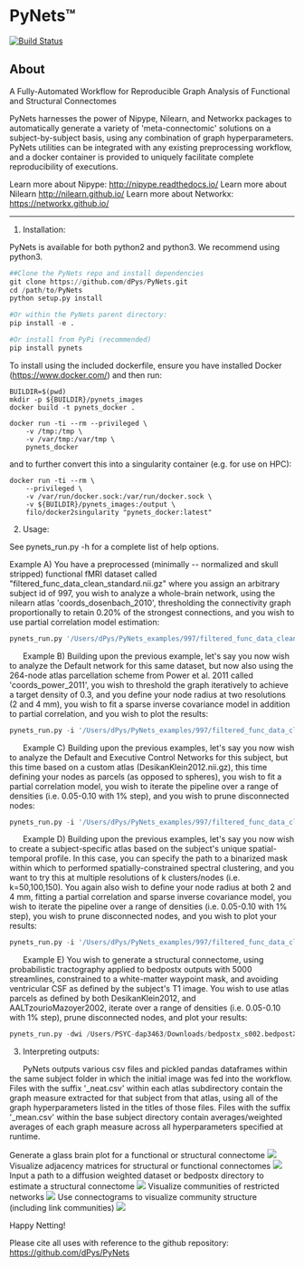 PyNets™
======
[![Build Status](https://travis-ci.org/dPys/PyNets.svg?branch=master)](https://travis-ci.org/dPys/PyNets)


About
-----
A Fully-Automated Workflow for Reproducible Graph Analysis of Functional and Structural Connectomes

PyNets harnesses the power of Nipype, Nilearn, and Networkx packages to automatically generate a variety of 'meta-connectomic' solutions on a subject-by-subject basis, using any combination of graph hyperparameters. PyNets utilities can be integrated with any existing preprocessing workflow, and a docker container is provided to uniquely facilitate complete reproducibility of executions.

Learn more about Nipype: http://nipype.readthedocs.io/
Learn more about Nilearn http://nilearn.github.io/
Learn more about Networkx: https://networkx.github.io/

-----

1. Installation:

PyNets is available for both python2 and python3. We recommend using python3.
```python
##Clone the PyNets repo and install dependencies
git clone https://github.com/dPys/PyNets.git
cd /path/to/PyNets
python setup.py install

#Or within the PyNets parent directory:
pip install -e .

#Or install from PyPi (recommended)
pip install pynets
```

To install using the included dockerfile, ensure you have installed Docker (https://www.docker.com/) and then run:
```
BUILDIR=$(pwd)
mkdir -p ${BUILDIR}/pynets_images
docker build -t pynets_docker .

docker run -ti --rm --privileged \
    -v /tmp:/tmp \
    -v /var/tmp:/var/tmp \
    pynets_docker
```

and to further convert this into a singularity container (e.g. for use on HPC):

```
docker run -ti --rm \
    --privileged \
    -v /var/run/docker.sock:/var/run/docker.sock \
    -v ${BUILDIR}/pynets_images:/output \
    filo/docker2singularity "pynets_docker:latest"
```

2. Usage:

See pynets_run.py -h for a complete list of help options.

Example A) You have a preprocessed (minimally -- normalized and skull stripped) functional fMRI dataset called "filtered_func_data_clean_standard.nii.gz" where you assign an arbitrary subject id of 997, you wish to analyze a whole-brain network, using the nilearn atlas 'coords_dosenbach_2010', thresholding the connectivity graph proportionally to retain 0.20% of the strongest connections, and you wish to use partial correlation model estimation:
```python
pynets_run.py '/Users/dPys/PyNets_examples/997/filtered_func_data_clean_standard.nii.gz' -id '997' -a 'coords_dosenbach_2010' -mod 'partcorr' -thr '0.20'
```
&nbsp;&nbsp;&nbsp;&nbsp;&nbsp; Example B) Building upon the previous example, let's say you now wish to analyze the Default network for this same dataset, but now also using the 264-node atlas parcellation scheme from Power et al. 2011 called 'coords_power_2011', you wish to threshold the graph iteratively to achieve a target density of 0.3, and you define your node radius at two resolutions (2 and 4 mm), you wish to fit a  sparse inverse covariance model in addition to partial correlation, and you wish to plot the results:
```python
pynets_run.py -i '/Users/dPys/PyNets_examples/997/filtered_func_data_clean_standard.nii.gz' -id '997' -a 'coords_dosenbach_2010,coords_power_2011' -n 'Default' -dt -thr '0.3' -ns '2,4' -mod 'partcorr,sps' -plt
```

&nbsp;&nbsp;&nbsp;&nbsp;&nbsp; Example C) Building upon the previous examples, let's say you now wish to analyze the Default and Executive Control Networks for this subject, but this time based on a custom atlas (DesikanKlein2012.nii.gz), this time defining your nodes as parcels (as opposed to spheres), you wish to fit a partial correlation model, you wish to iterate the pipeline over a range of densities (i.e. 0.05-0.10 with 1% step), and you wish to prune disconnected nodes:
```python
pynets_run.py -i '/Users/dPys/PyNets_examples/997/filtered_func_data_clean_standard.nii.gz' -id '997' -ua '/Users/dPys/PyNets_example_atlases/DesikanKlein2012.nii.gz' -n 'Default,Cont' -mod 'partcorr' -dt -min_thr 0.05 -max_thr 0.10 -step_thr 0.01 -parc -p 1
```

&nbsp;&nbsp;&nbsp;&nbsp;&nbsp; Example D) Building upon the previous examples, let's say you now wish to create a subject-specific atlas based on the subject's unique spatial-temporal profile. In this case, you can specify the path to a binarized mask within which to performed spatially-constrained spectral clustering, and you want to try this at multiple resolutions of k clusters/nodes (i.e. k=50,100,150). You again also wish to define your node radius at both 2 and 4 mm, fitting a partial correlation and sparse inverse covariance model, you wish to iterate the pipeline over a range of densities (i.e. 0.05-0.10 with 1% step), you wish to prune disconnected nodes, and you wish to plot your results:
```python
pynets_run.py -i '/Users/dPys/PyNets_examples/997/filtered_func_data_clean_standard.nii.gz' -id '997' -cm '/Users/dPys/PyNets_example/997_grey_matter_mask_bin.nii.gz' -ns '2,4' -mod 'partcorr,sps' -k_min 50 -k_max 150 -k_step 50 -dt -min_thr 0.05 -max_thr 0.10 -step_thr 0.01 -p 1 -plt
```

&nbsp;&nbsp;&nbsp;&nbsp;&nbsp; Example E) You wish to generate a structural connectome, using probabilistic tractography applied to bedpostx outputs with 5000 streamlines, constrained to a white-matter waypoint mask, and avoiding ventricular CSF as defined by the subject's T1 image. You wish to use atlas parcels as defined by both DesikanKlein2012, and AALTzourioMazoyer2002, iterate over a range of densities (i.e. 0.05-0.10 with 1% step), prune disconnected nodes, and plot your results:
```python
pynets_run.py -dwi /Users/PSYC-dap3463/Downloads/bedpostx_s002.bedpostX -id s002 -ua '/Users/PSYC-dap3463/Applications/PyNets/pynets/atlases/DesikanKlein2012.nii.gz,/Users/PSYC-dap3463/Applications/PyNets/pynets/atlases/AALTzourioMazoyer2002' -s 5000 -thr 0.1 -dt -min_thr 0.05 -max_thr 0.10 -step_thr 0.01 -p 1 -parc -anat '/Users/PSYC-dap3463/Downloads/s002/s002_anat_T1.nii.gz'
```

3. Interpreting outputs:

&nbsp;&nbsp;&nbsp;&nbsp;&nbsp; PyNets outputs various csv files and pickled pandas dataframes within the same subject folder
in which the initial image was fed into the workflow. Files with the suffix '_neat.csv' within each atlas subdirectory contain the graph measure extracted for that subject from that atlas, using all of the graph hyperparameters listed in the titles of those files. Files with the suffix '_mean.csv' within the base subject directory contain averages/weighted averages of each graph measure across all hyperparameters specified at runtime.


Generate a glass brain plot for a functional or structural connectome
![](tests/examples/997/997_whole_brain_cluster_labels_PCA200_sps_connectome_viz.png)
Visualize adjacency matrices for structural or functional connectomes
![](docs/structural_adj_mat.png)
Input a path to a diffusion weighted dataset or bedpostx directory to estimate a structural connectome
![](docs/pynets_diffusion.png)
Visualize communities of restricted networks
![](docs/glass_brain_communities.png)
Use connectograms to visualize community structure (including link communities)
![](docs/link_communities.png)

Happy Netting!

Please cite all uses with reference to the github repository: https://github.com/dPys/PyNets
